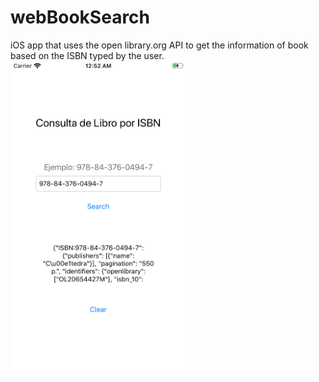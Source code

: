 # webBookSearch
iOS app that uses the open library.org API to get the information of book based on the ISBN typed by the user.
<img src="appImage.png" height="500">

